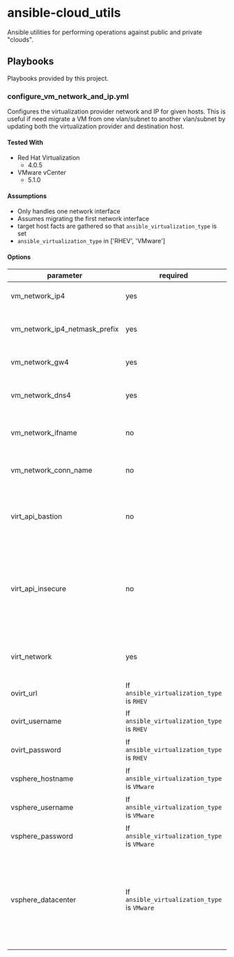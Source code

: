 # ansible-cloud_utils
Ansible utilities for performing operations against public and private "clouds".

## Playbooks
Playbooks provided by this project.

### configure_vm_network_and_ip.yml
Configures the virtualization provider network and IP for given hosts. This is useful if need migrate a VM from one vlan/subnet to another vlan/subnet by updating both the virtualization provider and destination host.

#### Tested With
* Red Hat Virtualization
  * 4.0.5
* VMware vCenter
  * 5.1.0

#### Assumptions
* Only handles one network interface
* Assumes migrating the first network interface
* target host facts are gathered so that `ansible_virtualization_type` is set
* `ansible_virtualization_type` in ['RHEV', 'VMware']

#### Options
| parameter                     | required                                     | default                        | choices                                       | comments
|-------------------------------|----------------------------------------------|--------------------------------|-----------------------------------------------|---------------------------------------------
| vm_network_ip4                | yes                                          |                                |                                               | IP4 address to set for the VM
| vm_network_ip4_netmask_prefix | yes                                          |                                |                                               | IP4 address netmask prefex to set for the VM
| vm_network_gw4                | yes                                          |                                |                                               | IP4 gateway to set for the VM
| vm_network_dns4               | yes                                          |                                |                                               | List of IP4 DNS hosts to set for the VM
| vm_network_ifname             | no                                           | `eth0` for `RHEV`, `ens192` for `VMware` |                                     | Ethernet interface name to set for the VM
| vm_network_conn_name          | no                                           | System {{ vm_network_ifname }} |                                               | Ethernet connection name to set for the vm
| virt_api_bastion              | no                                           | localhost                      |                                               | Bastion host to use to do API calls to the virtulization provider.
| virt_api_insecure             | no                                           | False                          | True/False                                    | Whether the connection to the virtualization provider API is insecure or not, aka using trusted certificates.
| virt_network                  | yes                                          |                                | Valid networks on the virtualization provider | Virtualization provider network to set for the VM
| ovirt_url                     | If `ansible_virtualization_type` is `RHEV`   |                                |                                               | oVirt/RHV url for API calls
| ovirt_username                | If `ansible_virtualization_type` is `RHEV`   |                                |                                               | oVirt/RHV username for API calls
| ovirt_password                | If `ansible_virtualization_type` is `RHEV`   |                                |                                               | oVirt/RHV passwrod for API calls
| vsphere_hostname              | If `ansible_virtualization_type` is `VMware` |                                |                                               | vSphere hostname for API calls
| vsphere_username              | If `ansible_virtualization_type` is `VMware` |                                |                                               | vSphere username for API calls
| vsphere_password              | If `ansible_virtualization_type` is `VMware` |                                |                                               | vSphere password for API calls
| vsphere_datacenter            | If `ansible_virtualization_type` is `VMware` |                                |                                               | vSphere datacenter for API calls. NOTE: attempted to determine this dynamically but could not find a way.
